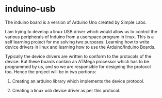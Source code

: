 induino-usb
===========

The induino board is a version of Arduino Uno created by Simple Labs. 

I am trying to develop a linux USB driver which would allow us to control the various peripherals of Induino from a
userspace program in linux. This is a self learning project for me solving two purposes: 
Learning how to write device drivers in linux and learning how to use the Arduino/Induino Boards.

Typically the device drivers are written to conform to the protocols of the device. But these boards contain 
an ATMega processor which has to be programmed by us, and so we are responsible for designing the protocol too. 
Hence the project will be in two portions:

1. Creating an arduino library which implements the device protocol.

2. Creating a linux usb device driver as per this protocol.
